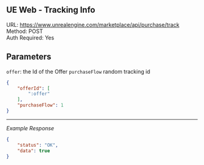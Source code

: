 ## UE Web - Tracking Info

URL: https://www.unrealengine.com/marketplace/api/purchase/track \
Method: POST \
Auth Required: Yes

## Parameters

`offer`: the Id of the Offer
`purchaseFlow` random tracking id

```json
{
    "offerId": [
        ":offer"
    ],
    "purchaseFlow": 1
}
```

---

_Example Response_

```json
{
    "status": "OK",
    "data": true
}
```